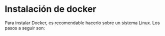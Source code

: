 # Instalación de docker

Para instalar Docker, es recomendable hacerlo sobre un sistema Linux. Los pasos a seguir son:

